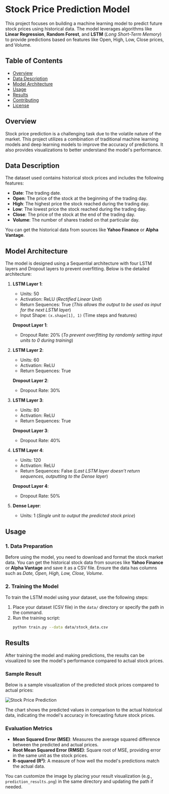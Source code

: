 # Stock Price Prediction Model

This project focuses on building a machine learning model to predict future stock prices using historical data. The model leverages algorithms like **Linear Regression**, **Random Forest**, and **LSTM** (*Long Short-Term Memory*) to provide predictions based on features like Open, High, Low, Close prices, and Volume.

## Table of Contents

- [Overview](#overview)
- [Data Description](#data-description)
- [Model Architecture](#model-architecture)
- [Usage](#usage)
- [Results](#results)
- [Contributing](#contributing)
- [License](#license)

## Overview

Stock price prediction is a challenging task due to the volatile nature of the market. This project utilizes a combination of traditional machine learning models and deep learning models to improve the accuracy of predictions. It also provides visualizations to better understand the model's performance.

## Data Description

The dataset used contains historical stock prices and includes the following features:

- **Date**: The trading date.
- **Open**: The price of the stock at the beginning of the trading day.
- **High**: The highest price the stock reached during the trading day.
- **Low**: The lowest price the stock reached during the trading day.
- **Close**: The price of the stock at the end of the trading day.
- **Volume**: The number of shares traded on that particular day.

You can get the historical data from sources like **Yahoo Finance** or **Alpha Vantage**.

## Model Architecture

The model is designed using a Sequential architecture with four LSTM layers and Dropout layers to prevent overfitting. Below is the detailed architecture:

1. **LSTM Layer 1**:
   - Units: 50
   - Activation: ReLU (*Rectified Linear Unit*)
   - Return Sequences: True (*This allows the output to be used as input for the next LSTM layer*)
   - Input Shape: `(x.shape[1], 1)` (Time steps and features)
   
   **Dropout Layer 1**:
   - Dropout Rate: 20% (*To prevent overfitting by randomly setting input units to 0 during training*)

2. **LSTM Layer 2**:
   - Units: 60
   - Activation: ReLU
   - Return Sequences: True

   **Dropout Layer 2**:
   - Dropout Rate: 30%

3. **LSTM Layer 3**:
   - Units: 80
   - Activation: ReLU
   - Return Sequences: True

   **Dropout Layer 3**:
   - Dropout Rate: 40%

4. **LSTM Layer 4**:
   - Units: 120
   - Activation: ReLU
   - Return Sequences: False (*Last LSTM layer doesn’t return sequences, outputting to the Dense layer*)

   **Dropout Layer 4**:
   - Dropout Rate: 50%

5. **Dense Layer**:
   - Units: 1 (*Single unit to output the predicted stock price*)


## Usage

### 1. **Data Preparation**

Before using the model, you need to download and format the stock market data. You can get the historical stock data from sources like **Yahoo Finance** or **Alpha Vantage** and save it as a CSV file. Ensure the data has columns such as *Date, Open, High, Low, Close, Volume*.

### 2. **Training the Model**

To train the LSTM model using your dataset, use the following steps:

1. Place your dataset (CSV file) in the `data/` directory or specify the path in the command.
2. Run the training script:
   ```bash
   python train.py --data data/stock_data.csv

## Results

After training the model and making predictions, the results can be visualized to see the model's performance compared to actual stock prices.

### Sample Result

Below is a sample visualization of the predicted stock prices compared to actual prices:

![Stock Price Prediction](./prediction_results.png)

The chart shows the predicted values in comparison to the actual historical data, indicating the model's accuracy in forecasting future stock prices.

### Evaluation Metrics

- **Mean Squared Error (MSE)**: Measures the average squared difference between the predicted and actual prices.
- **Root Mean Squared Error (RMSE)**: Square root of MSE, providing error in the same unit as the stock prices.
- **R-squared (R²)**: A measure of how well the model's predictions match the actual data.

You can customize the image by placing your result visualization (e.g., `prediction_results.png`) in the same directory and updating the path if needed.
